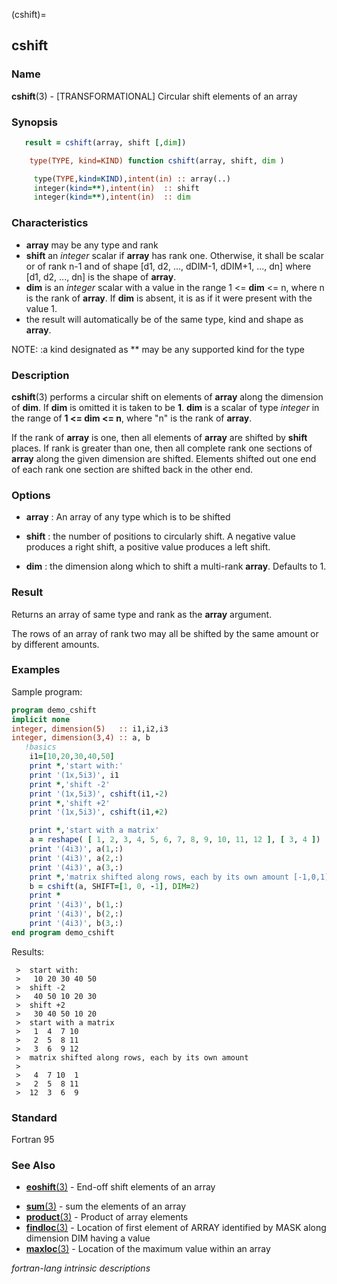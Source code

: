 (cshift)=
## cshift

### **Name**

**cshift**(3) - \[TRANSFORMATIONAL\] Circular shift elements of an array

### **Synopsis**

```fortran
   result = cshift(array, shift [,dim])
```

```fortran
    type(TYPE, kind=KIND) function cshift(array, shift, dim )

     type(TYPE,kind=KIND),intent(in) :: array(..)
     integer(kind=**),intent(in)  :: shift
     integer(kind=**),intent(in)  :: dim
```

### **Characteristics**

- **array** may be any type and rank
- **shift** an _integer_ scalar if **array** has rank one.
  Otherwise, it shall be scalar or of rank n-1 and of shape [d1, d2,
  ..., dDIM-1, dDIM+1, ..., dn] where [d1, d2, ..., dn] is the shape
  of **array**.
- **dim** is an _integer_ scalar with a value in the range 1 <= **dim**
  <= n, where n is the rank of **array**.
  If **dim** is absent, it is as if it were present with the value 1.
- the result will automatically be of the same type, kind and shape as **array**.

NOTE:
:a kind designated as \*\* may be any supported kind for the type

### **Description**

**cshift**(3) performs a circular shift on elements
of **array** along the dimension of **dim**. If **dim** is omitted it is
taken to be **1**. **dim** is a scalar of type _integer_ in the range of
**1 \<= dim \<= n**, where "n" is the rank of **array**.

If the rank of
**array** is one, then all elements of **array** are shifted by **shift**
places. If rank is greater than one, then all complete rank one sections
of **array** along the given dimension are shifted. Elements shifted
out one end of each rank one section are shifted back in the other end.

### **Options**

- **array**
  : An array of any type which is to be shifted

- **shift**
  : the number of positions to circularly shift. A negative value produces
  a right shift, a positive value produces a left shift.

- **dim**
  : the dimension along which to shift a multi-rank **array**. Defaults
  to 1.

### **Result**

Returns an array of same type and rank as the **array** argument.

The rows of an array of rank two may all be shifted by the same amount
or by different amounts.

### **Examples**

Sample program:

```fortran
program demo_cshift
implicit none
integer, dimension(5)   :: i1,i2,i3
integer, dimension(3,4) :: a, b
   !basics
    i1=[10,20,30,40,50]
    print *,'start with:'
    print '(1x,5i3)', i1
    print *,'shift -2'
    print '(1x,5i3)', cshift(i1,-2)
    print *,'shift +2'
    print '(1x,5i3)', cshift(i1,+2)

    print *,'start with a matrix'
    a = reshape( [ 1, 2, 3, 4, 5, 6, 7, 8, 9, 10, 11, 12 ], [ 3, 4 ])
    print '(4i3)', a(1,:)
    print '(4i3)', a(2,:)
    print '(4i3)', a(3,:)
    print *,'matrix shifted along rows, each by its own amount [-1,0,1]'
    b = cshift(a, SHIFT=[1, 0, -1], DIM=2)
    print *
    print '(4i3)', b(1,:)
    print '(4i3)', b(2,:)
    print '(4i3)', b(3,:)
end program demo_cshift
```

Results:

```text
 >  start with:
 >   10 20 30 40 50
 >  shift -2
 >   40 50 10 20 30
 >  shift +2
 >   30 40 50 10 20
 >  start with a matrix
 >   1  4  7 10
 >   2  5  8 11
 >   3  6  9 12
 >  matrix shifted along rows, each by its own amount
 >
 >   4  7 10  1
 >   2  5  8 11
 >  12  3  6  9
```

### **Standard**

Fortran 95

### **See Also**

- [**eoshift**(3)](#eoshift) - End-off shift elements of an array
<!--
- [**cshift**(3)](#cshift) - Circular shift elements of an array
  -->
- [**sum**(3)](#sum) - sum the elements of an array
- [**product**(3)](#product) - Product of array elements
- [**findloc**(3)](#findloc) - Location of first element of ARRAY identified by MASK along dimension DIM having a value
- [**maxloc**(3)](#maxloc) - Location of the maximum value within an array

_fortran-lang intrinsic descriptions_
